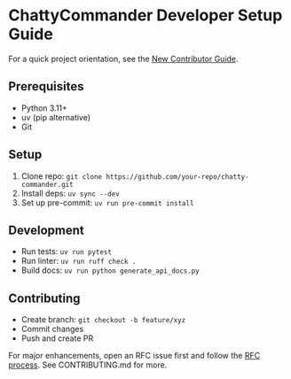 # ChattyCommander Developer Setup Guide

For a quick project orientation, see the [New Contributor Guide](NEW_CONTRIBUTOR_GUIDE.md).

## Prerequisites
- Python 3.11+
- uv (pip alternative)
- Git

## Setup
1. Clone repo: `git clone https://github.com/your-repo/chatty-commander.git`
2. Install deps: `uv sync --dev`
3. Set up pre-commit: `uv run pre-commit install`

## Development
- Run tests: `uv run pytest`
- Run linter: `uv run ruff check .`
- Build docs: `uv run python generate_api_docs.py`

## Contributing
- Create branch: `git checkout -b feature/xyz`
- Commit changes
- Push and create PR

For major enhancements, open an RFC issue first and follow the [RFC process](RFC_PROCESS.md).
See CONTRIBUTING.md for more.
